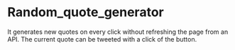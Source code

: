 # Random_quote_generator
  It generates new quotes on every click without refreshing the page from an API. The current quote can be tweeted with a click of the button. 
